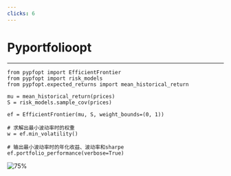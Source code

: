 ```yaml
---
clicks: 6
---
```


# Pyportfolioopt
<hr>

<show at="0-5">

```python{all|1-3|4-6|8|10-11|13-14}
from pypfopt import EfficientFrontier
from pypfopt import risk_models
from pypfopt.expected_returns import mean_historical_return

mu = mean_historical_return(prices)
S = risk_models.sample_cov(prices)

ef = EfficientFrontier(mu, S, weight_bounds=(0, 1))

# 求解出最小波动率时的权重
w = ef.min_volatility()

# 输出最小波动率时的年化收益、波动率和sharpe
ef.portfolio_performance(verbose=True)
```
</show>

<show at="6">

![75%](https://images.jieyu.ai/images/2023/10/portfolio-optimisation.png)
</show>

<!--

这段代码是它的一个基本示例。

# CLK1

前两行是我们每次使用都需要导入的库。EfficientFrontier可以看成求解器。 risk_models是风险模型，它有普通的方差模型，半正定方差模型等好几个品种。

然后我们导入了平均收益率计息函数。

# CLK2
这里我们定义收益率和风险模型。这相当于之前的`get_portolio_returns`和`get_portfolio_sd`方法。

# CLK3
然后我们定义求解器，传入bounds条件。注意我们并不需要传入约束条件。

# CLK4
现在我们进行求解

# CLK5
求解完成后，我们可以进一步得到其它指标，比如夏普、波动率等。我们前面讲过，这些指标，在收益率确定的前提下，都是权重的函数，因此，求解完成后，我们是有条件进一步计算的。

求解的返回值即为权重。


这里可能有让人感到奇怪的地方。我们在求最小波动率的时候，并没有加上收益率约束。这就要回到有效前沿的图上面来。

# CLK6
实际上，在有效前沿上，任何一个波动率，只对应一个最高的收益率，因此，Pyportfolioopt在求解时，并不需要增加收益率约束条件。这也是为什么求解器被称作 EfficientFrontier 的原因。


-->
